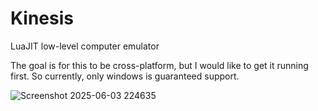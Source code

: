 # Kinesis

LuaJIT low-level computer emulator

The goal is for this to be cross-platform, but I would like to get it running first. So currently, only windows is guaranteed support.

![Screenshot 2025-06-03 224635](https://github.com/user-attachments/assets/69de9b8e-561b-4f46-9860-ad1a45374c97)
